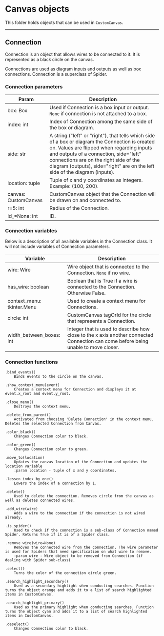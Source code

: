 
# Canvas objects

This folder holds objects that can be used in `CustomCanvas`.

---
## Connection

Connection is an object that allows wires to be connected to it. It is represented as a black circle on the canvas.

Connections are used as diagram inputs and outputs as well as box connections. Connection is a superclass of Spider.

### Connection parameters

| Param                | Description                                                                                                                                                                                                                                                                                                    |
|----------------------|----------------------------------------------------------------------------------------------------------------------------------------------------------------------------------------------------------------------------------------------------------------------------------------------------------------|
| box: Box             | Used if Connection is a box input or output. `None` if connection is not attached to a box.                                                                                                                                                                                                                    |
| index: int           | Index of Connection among the same side of the box or diagram.                                                                                                                                                                                                                                                 |
| side: str            | A string ("left" or "right"), that tells which side of a box or diagram the Connection is created on. Values are flipped when regarding inputs and outputs of a connection, side="left" connections are on the right side of the diagram (outputs), side="right" are on the left side of the diagram (inputs). |
| location: tuple      | Tuple of x and y coordinates as integers. Example: (100, 200).                                                                                                                                                                                                                                                 |
| canvas: CustomCanvas | CustomCanvas object that the Connection will be drawn on and connected to.                                                                                                                                                                                                                                     |
| r=5: int             | Radius of the Connection.                                                                                                                                                                                                                                                                                      |
| id_=None: int        | ID.                                                                                                                                                                                                                                                                                                            |

### Connection variables

Below is a description of all available variables in the Connection class. It will not include variables of Connection parameters.

| Variable                   | Description                                                                                                                        |
|----------------------------|------------------------------------------------------------------------------------------------------------------------------------|
| wire: Wire                 | Wire object that is connected to the Connection. `None` if no wire.                                                                |
| has_wire: boolean          | Boolean that is True if a wire is connected to the Connection. Otherwise False.                                                    |
| context_menu: tkinter.Menu | Used to create a context menu for Connections.                                                                                     |
| circle: int                | CustomCanvas tagOrId for the circle that represents a Connection.                                                                  |
| width_between_boxes: int   | Integer that is used to describe how close to the x axis another connected Connection can come before being unable to move closer. |


### Connection functions

    .bind_events()
        Binds events to the circle on the canvas.

    .show_context_menu(event)
        Creates a context menu for Connection and displays it at event.x_root and event.y_root.

    .close_menu()
        Destroys the context menu.

    .delete_from_parent()
        Activated from choosing 'Delete Connection' in the context menu. Deletes the selected Connection from Canvas.

    .color_black()
        Changes Connection color to black.

    .color_green()
        Changes Connection color to green.

    .move_to(location)
        Updates the canvas location of the Connection and updates the location variable
        :param location - tuple of x and y coordinates.

    .lessen_index_by_one()
        Lowers the index of a connection by 1.

    .delete()
        Used to delete the connection. Removes circle from the canvas as well as deletes connected wires.

    .add_wire(wire)
        Adds a wire to the connection if the connection is not wired already.

    .is_spider()
        Used to check if the connection is a sub-class of Connection named Spider. Returns True if it is of a Spider class.

    .remove_wire(wire=None)
        Removes the connected wire from the connection. The wire parameter is used for Spiders that need specification on what wire to remove.
        :param wire - Wire object to be removed from Connection (if dealing with Spider sub-class)

    .select()
        Turns the color of the connection circle green.

    .search_highlight_secondary()
        Used as a secondary highlight when conducting searches. Function turns the object orange and adds it to a list of search highlighted items in CustomCanvas.

    .search_highlight_primary()
        Used as the primary highlight when conducting searches. Function turns the object cyan and adds it to a list of search highlighted items in CustomCanvas.

    .deselect()
        Changes Connectino color to black.

